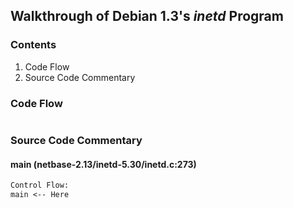## Walkthrough of Debian 1.3's _inetd_ Program

### Contents

1. Code Flow
2. Source Code Commentary

### Code Flow

```txt
```

### Source Code Commentary

#### main (netbase-2.13/inetd-5.30/inetd.c:273)

```txt
Control Flow:
main <-- Here
```
